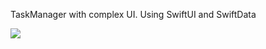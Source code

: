 TaskManager with complex UI. Using SwiftUI and SwiftData

![](https://github.com/yuriypashkov/TaskManager/blob/main/record.gif)
